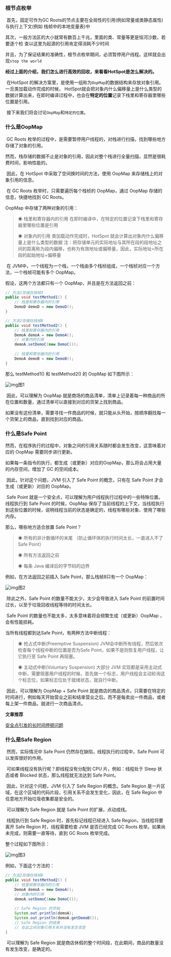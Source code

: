 ### 根节点枚举

​		首先，固定可作为GC Roots的节点主要在全局性的引用(例如常量或类静态属性)与执行上下文(例如 栈帧中的本地变量表)中

​		其次，一般方法区的大小就常有数百上千兆，里面的类、常量等更是恒河沙数，若要逐个检 查以这里为起源的引用肯定得消耗不少时间

​		并且，为了保证结果的准确性，根节点枚举期间，必须暂停用户线程。这样就会出现`stop the world`

**经过上面的介绍，我们怎么进行高效的回收，来看看HotSpot是怎么解决的。**

​		在HotSpot 的解决方案里，是使用一组称为`OopMap`的数据结构来存放对象引用。一旦类加载动作完成的时候， HotSpot就会把对象内什么偏移量上是什么类型的数据计算出来，在即时编译过程中，也会在**特定的位置**记录下栈里和寄存器里哪些位置是引用。

​		接下来我们将会讨论`OopMap`和`特定的位置`。

### 什么是OopMap

​		GC Roots 枚举的过程中，是需要暂停用户线程的，对栈进行扫描，找到哪些地方存储了对象的引用。

​		然而，栈存储的数据不止是对象的引用，因此对整个栈进行全量扫描，显然是很耗费时间，影响性能的。

​		因此，在 HotSpot 中采取了空间换时间的方法，使用 OopMap 来存储栈上的对象引用的信息。

​		在 GC Roots 枚举时，只需要遍历每个栈桢的 OopMap，通过 OopMap 存储的信息，快捷地找到 GC Roots。

OopMap 中存储了两种对象的引用：

> ◉ 栈里和寄存器内的引用
> 在即时编译中，在特定的位置记录下栈里和寄存器里哪些位置是引用
>
> ◉ 对象内的引用
> 类加载动作完成时，HotSpot 就会计算出对象内什么偏移量上是什么类型的数据
> 注：把存储单元的实际地址与其所在段的段地址之间的距离称为段内偏移，也称为有效地址或偏移量，因此，实际地址=所在段的起始地址+偏移量

​		在 JVM中，一个线程为一个栈，一个栈由多个栈桢组成，一个栈桢对应一个方法，一个栈帧可能有多个 OopMap。

假设，这两个方法都只有一个 OopMap，并且是在方法返回之前：

```java
// 方法1存储在栈帧3
public void testMethod1() {
    // 栈里和寄存器内的引用
    DemoD demoD = new DemoD();
}

// 方法2存储在栈帧8
public void testMethod2() {
    // 栈里和寄存器内的引用
    DemoA demoA = new DemoA();
    // 对象内的引用
    demoA.setDemoC(new DemoC());
    
    // 栈里和寄存器内的引用
    DemoA demoB = new DemoB();
} 
```

那么 testMethod1() 和 testMethod2() 的 OopMap 如下图所示：

![img](https://cdn.jsdelivr.net/gh/zjmJavaByte/images/img/202204141747120.jpg)图1



​		因此，可以理解为 OopMap 就是商场的商品清单，清单上记录着每一种商品的所在位置和数量，通过清单可以直接到对应的货架上找到商品。

​		如果没有这份清单，需要寻找一件商品的时候，就只能从头开始，按顺序翻找每一个货架上的商品，直到找到对应的商品。

### 什么是Safe Point

​		然而，在程序执行的过程中，对象之间的引用关系随时都会发生改变，这意味着对应的 OopMap 需要同步进行更新。

​		如果每一条指令的执行，都生成（或更新）对应的OopMap，那么将会占用大量的内存空间，增加了 GC 的空间成本。

​		因此，针对这个问题，JVM 引入了 Safe Point 的概念，只有在 Safe Point 才会生成（或更新）对应的 OopMap。

​		Safe Point 就是一个安全点，可以理解为用户线程执行过程中的一些特殊位置。线程执行到 Safe Point 的时候，OopMap 保存了当前线程的上下文，当线程执行到这些位置的时候，说明线程当前的状态是确定的，线程有哪些对象、使用了哪些内存。

那么，哪些地方适合放置 Safe Point？

> ◉ 所有的非计数循环的末尾
> （防止循环体的执行时间太长，一直进入不了 Safe Point）
>
> ◉ 所有方法返回之前
>
> ◉ 每条 Java 编译后的字节码的边界

例如，在方法返回之前插入 Safe Point，那么栈帧8只有一个 OopMap：

![img](https://cdn.jsdelivr.net/gh/zjmJavaByte/images/img/202204141748507.jpg)图2

​		除此之外，Safe Point 的数量不能太少，太少会导致进入 Safe Point 的前置时间过长，以至于垃圾回收线程等待的时间太长。

​		Safe Point 的数量也不能太多，太多意味着将会频繁生成（或更新）OopMap ，会有性能损耗。

当所有线程都到达Safe Point，有两种方法中断线程：

> ◉ 抢占式中断(Preemptive Suspension)
> JVM会中断所有线程，然后依次检查每个线程中断的位置是否为Safe Point，如果不是则恢复用户线程，让它执行至 Safe Point 再阻塞。
>
> ◉ 主动式中断(Voluntary Suspension)
> 大部分 JVM 实现都是采用主动式中断，需要阻塞用户线程的时候，首先做一个标志，用户线程会主动轮询这个标志位，如果标志位处于就绪状态，就自行中断。

​		因此，可以理解为 OopMap + Safe Point 就是商店的商品清点，只需要在特定的时间进行，例如每天开始营业之前和结束营业之后。而不是每卖出一件商品，或者每上架一件商品，就进行一次商品清点。

**文章推荐**

[安全点引发的长时间停顿问题](https://mp.weixin.qq.com/s/KDUccdLALWdjNBrFjVR74Q)

### 什么是Safe Region

​		然而，实际情况中 Safe Point 仍然存在缺陷，线程执行的过程中，Safe Point 可以发挥很好的作用。

​		可如果线程没有执行呢？即线程没有分配到 CPU 片，例如：线程处于 Sleep 状态或者 Blocked 状态，那么线程就无法达到 Safe Point。

​		因此，针对这个问题，JVM 引入了 Safe Region 的概念。Safe Region 是一片区域，在这个区域的代码片段，引用关系不会发生变化，因此，在 Safe Region 中任意地方开始垃圾收集都是安全的。

​		可以理解为 Safe Region 就是 Safe Point 的扩展，点动成线。

​		线程执行到 Safe Region 时，首先标记线程已经进入 Safe Region，当线程将要离开 Safe Region 时，线程需要检查 JVM 是否已经完成 GC Roots 枚举。如果尚未完成，则需要一直等待，直到 GC Roots 枚举完成。

整个过程如下图所示：

![img](https://cdn.jsdelivr.net/gh/zjmJavaByte/images/img/202204141748602.jpg)图3

例如，下面这个方法的：

```java
// 方法2存储在栈帧8
public void testMethod2() {
    // 栈里和寄存器内的引用
    DemoA demoA = new DemoA();
    // 对象内的引用
    demoA.setDemoC(new DemoC());
    
    // Safe Region 的开始
    System.out.println(demoA);
    System.out.println(demoA.getDemoB());
    // Safe Region 的结束
    // 在此之间对象引用关系并没有发生改变
}
```

​		可以理解为 Safe Region 就是商店休假的整个时间段，在此期间，商品的数量没有发生改变，是确定的。